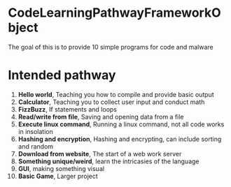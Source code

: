 # CodeLearningPathwayFrameworkObject
The goal of this is to provide 10 simple programs for code and malware

# Intended pathway
1. **Hello world**, Teaching you how to compile and provide basic output
2. **Calculator**, Teaching you to collect user input and conduct math
3. **FizzBuzz**, If statements and loops
4. **Read/write from file**, Saving and opening data from a file
5. **Execute linux command**, Running a linux command, not all code works in insolation
6. **Hashing and encryption**, Hashing and encrypting, can include sorting and random
7. **Download from website**, The start of a web work server
8. **Something unique/weird**, learn the intricasies of the language
9. **GUI**, making something visual
10. **Basic Game**, Larger project
